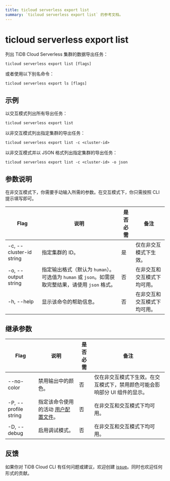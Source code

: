 ```yaml
---
title: ticloud serverless export list
summary: `ticloud serverless export list` 的参考文档。
---
```


# ticloud serverless export list

列出 TiDB Cloud Serverless 集群的数据导出任务：

```shell
ticloud serverless export list [flags]
```

或者使用以下别名命令：

```shell
ticloud serverless export ls [flags]
```

## 示例

以交互模式列出所有导出任务：

```shell
ticloud serverless export list
```

以非交互模式列出指定集群的导出任务：

```shell
ticloud serverless export list -c <cluster-id>
```

以非交互模式并以 JSON 格式列出指定集群的导出任务：

```shell
ticloud serverless export list -c <cluster-id> -o json
```

## 参数说明

在非交互模式下，你需要手动输入所需的参数。在交互模式下，你只需按照 CLI 提示填写即可。

| Flag                    | 说明                                                                                                              | 是否必需 | 备注                                                 |
|-------------------------|-------------------------------------------------------------------------------------------------------------------|----------|------------------------------------------------------|
| -c, --cluster-id string | 指定集群的 ID。                                                                                                   | 是       | 仅在非交互模式下生效。                              |
| -o, --output string     | 指定输出格式（默认为 `human`）。可选值为 `human` 或 `json`。如需获取完整结果，请使用 `json` 格式。                | 否       | 在非交互和交互模式下均可用。                        |
| -h, --help              | 显示该命令的帮助信息。                                                                                            | 否       | 在非交互和交互模式下均可用。                        |

## 继承参数

| Flag                 | 说明                                                                                          | 是否必需 | 备注                                                                                                             |
|----------------------|-----------------------------------------------------------------------------------------------|----------|------------------------------------------------------------------------------------------------------------------|
| --no-color           | 禁用输出中的颜色。                                                                            | 否       | 仅在非交互模式下生效。在交互模式下，禁用颜色可能会影响部分 UI 组件的显示。                                       |
| -P, --profile string | 指定该命令使用的活动 [用户配置文件](/tidb-cloud/cli-reference.md#user-profile)。              | 否       | 在非交互和交互模式下均可用。                                                                                    |
| -D, --debug          | 启用调试模式。                                                                                | 否       | 在非交互和交互模式下均可用。                                                                                    |

## 反馈

如果你对 TiDB Cloud CLI 有任何问题或建议，欢迎创建 [issue](https://github.com/tidbcloud/tidbcloud-cli/issues/new/choose)。同时也欢迎任何形式的贡献。